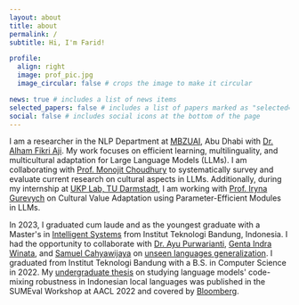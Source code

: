 ```yaml
---
layout: about
title: about
permalink: /
subtitle: Hi, I'm Farid! 

profile:
  align: right
  image: prof_pic.jpg
  image_circular: false # crops the image to make it circular

news: true # includes a list of news items
selected_papers: false # includes a list of papers marked as "selected={true}"
social: false # includes social icons at the bottom of the page
---
```

I am a researcher in the NLP Department at [MBZUAI](https://mbzuai.ac.ae/), Abu Dhabi with [Dr. Alham Fikri Aji](https://afaji.github.io/). My work focuses on efficient learning, multilinguality, and multicultural adaptation for Large Language Models (LLMs). I am collaborating with [Prof. Monojit Choudhury](https://scholar.google.com/citations?hl=en&user=WR1ImCMAAAAJ&view_op=list_works) to systematically survey and evaluate current research on cultural aspects in LLMs. Additionally, during my internship at [UKP Lab, TU Darmstadt](https://www.informatik.tu-darmstadt.de/ukp/ukp_home/index.en.jsp), I am working with [Prof. Iryna Gurevych](https://www.informatik.tu-darmstadt.de/ukp/ukp_home/head_ukp/index.en.jsp) on Cultural Value Adaptation using Parameter-Efficient Modules in LLMs.

In 2023, I graduated cum laude and as the youngest graduate with a Master's in [Intelligent Systems](https://stei.itb.ac.id/program-pasca-sarjana/magister-informatika/) from Institut Teknologi Bandung, Indonesia. I had the opportunity to collaborate with [Dr. Ayu Purwarianti](https://www.itb.ac.id/staf/profil/ayu-purwarianti), [Genta Indra Winata](https://gentawinata.com/), and [Samuel Cahyawijaya](https://samuelcahyawijaya.github.io/) on [unseen languages generalization](https://arxiv.org/pdf/2401.06034v2). I graduated from Institut Teknologi Bandung with a B.S. in Computer Science in 2022. My [undergraduate thesis](https://arxiv.org/pdf/2311.12405) on studying language models' code-mixing robustness in Indonesian local languages was published in the SUMEval Workshop at AACL 2022 and covered by [Bloomberg](https://www.bloomberg.com/company/stories/bloombergs-ai-engineering-group-publishes-4-nlp-research-papers-at-aacl-ijcnlp-2022/).